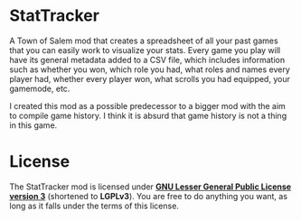 # StatTracker
A Town of Salem mod that creates a spreadsheet of all your past games that you can easily work to visualize your stats.
Every game you play will have its general metadata added to a CSV file, which includes information such as whether you won, which role you had, what roles and names every player had, whether every player won, what scrolls you had equipped, your gamemode, etc.

I created this mod as a possible predecessor to a bigger mod with the aim to compile game history. I think it is absurd that game history is not a thing in this game.

# License
The StatTracker mod is licensed under **[GNU Lesser General Public License version 3](https://www.gnu.org/licenses/lgpl-3.0.txt)** (shortened to **LGPLv3**).
You are free to do anything you want, as long as it falls under the terms of this license.
